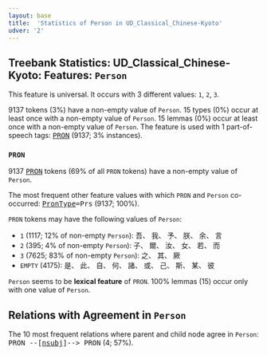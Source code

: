 ```yaml
---
layout: base
title:  'Statistics of Person in UD_Classical_Chinese-Kyoto'
udver: '2'
---
```


## Treebank Statistics: UD_Classical_Chinese-Kyoto: Features: `Person`

This feature is universal.
It occurs with 3 different values: `1`, `2`, `3`.

9137 tokens (3%) have a non-empty value of `Person`.
15 types (0%) occur at least once with a non-empty value of `Person`.
15 lemmas (0%) occur at least once with a non-empty value of `Person`.
The feature is used with 1 part-of-speech tags: <tt><a href="lzh_kyoto-pos-PRON.html">PRON</a></tt> (9137; 3% instances).

### `PRON`

9137 <tt><a href="lzh_kyoto-pos-PRON.html">PRON</a></tt> tokens (69% of all `PRON` tokens) have a non-empty value of `Person`.

The most frequent other feature values with which `PRON` and `Person` co-occurred: <tt><a href="lzh_kyoto-feat-PronType.html">PronType</a></tt><tt>=Prs</tt> (9137; 100%).

`PRON` tokens may have the following values of `Person`:

* `1` (1117; 12% of non-empty `Person`): 吾、 我、 予、 朕、 余、 言
* `2` (395; 4% of non-empty `Person`): 子、 爾、 汝、 女、 若、 而
* `3` (7625; 83% of non-empty `Person`): 之、 其、 厥
* `EMPTY` (4175): 是、 此、 自、 何、 諸、 或、 己、 斯、 某、 彼

`Person` seems to be **lexical feature** of `PRON`. 100% lemmas (15) occur only with one value of `Person`.

## Relations with Agreement in `Person`

The 10 most frequent relations where parent and child node agree in `Person`:
<tt>PRON --[<tt><a href="lzh_kyoto-dep-nsubj.html">nsubj</a></tt>]--> PRON</tt> (4; 57%).

